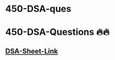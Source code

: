 # 450-DSA-ques
# 450-DSA-Questions 🔥🔥

## [DSA-Sheet-Link](https://drive.google.com/file/d/1FMdN_OCfOI0iAeDlqswCiC2DZzD4nPsb/view)


